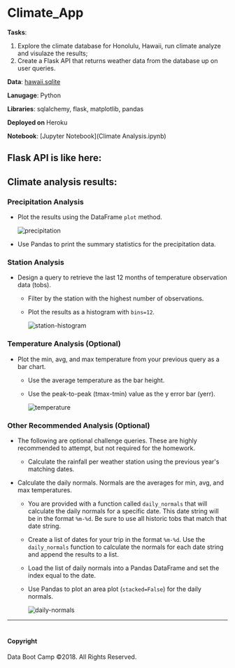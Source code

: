 # Climate_App

**Tasks**: 
1. Explore the climate database for Honolulu, Hawaii, run climate analyze and visulaze the results;
2. Create a Flask API that returns weather data from the database up on user queries.

**Data**: [hawaii.sqlite](Resources/hawaii.sqlite)

**Lanugage**: Python

**Libraries**: sqlalchemy, flask, matplotlib, pandas  

**Deployed on** Heroku

**Notebook**: [Jupyter Notebook](Climate Analysis.ipynb)

## Flask API is like here:
## Climate analysis results:
### Precipitation Analysis

* Plot the results using the DataFrame `plot` method.

  ![precipitation](Images/precipitation.png)

* Use Pandas to print the summary statistics for the precipitation data.

### Station Analysis

* Design a query to retrieve the last 12 months of temperature observation data (tobs).

  * Filter by the station with the highest number of observations.

  * Plot the results as a histogram with `bins=12`.

    ![station-histogram](Images/station-histogram.png)

### Temperature Analysis (Optional)

* Plot the min, avg, and max temperature from your previous query as a bar chart.

  * Use the average temperature as the bar height.

  * Use the peak-to-peak (tmax-tmin) value as the y error bar (yerr).

    ![temperature](Images/temperature.png)

### Other Recommended Analysis (Optional)

* The following are optional challenge queries. These are highly recommended to attempt, but not required for the homework.

  * Calculate the rainfall per weather station using the previous year's matching dates.

* Calculate the daily normals. Normals are the averages for min, avg, and max temperatures.

  * You are provided with a function called `daily_normals` that will calculate the daily normals for a specific date. This date string will be in the format `%m-%d`. Be sure to use all historic tobs that match that date string.

  * Create a list of dates for your trip in the format `%m-%d`. Use the `daily_normals` function to calculate the normals for each date string and append the results to a list.

  * Load the list of daily normals into a Pandas DataFrame and set the index equal to the date.

  * Use Pandas to plot an area plot (`stacked=False`) for the daily normals.

    ![daily-normals](Images/daily-normals.png)

- - -

#
#### Copyright
Data Boot Camp ©2018. All Rights Reserved.
